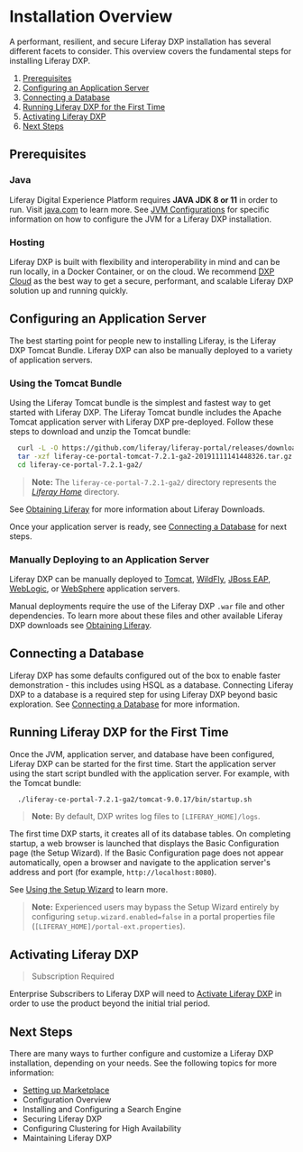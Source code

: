 # Installation Overview

A performant, resilient, and secure Liferay DXP installation has several different facets to consider. This overview covers the fundamental steps for installing Liferay DXP.

1. [Prerequisites](#prerequisites)
1. [Configuring an Application Server](#configuring-an-application-server)
1. [Connecting a Database](#connecting-a-database)
1. [Running Liferay DXP for the First Time](#running-liferay-dxp-for-the-first-time)
1. [Activating Liferay DXP](#activating-liferay-dxp)
1. [Next Steps](#next-steps)

## Prerequisites

### Java

Liferay Digital Experience Platform requires **JAVA JDK 8 or 11** in order to run. Visit [java.com](https://www.java.com/) to learn more. See [JVM Configurations](../14-reference/05-jvm-configurations.md) for specific information on how to configure the JVM for a Liferay DXP installation.

### Hosting

Liferay DXP is built with flexibility and interoperability in mind and can be run locally, in a Docker Container, or on the cloud. We recommend [DXP Cloud](https://learn.liferay.com/dxp-cloud-latest/index.html) as the best way to get a secure, performant, and scalable Liferay DXP solution up and running quickly.

## Configuring an Application Server

The best starting point for people new to installing Liferay, is the Liferay DXP Tomcat Bundle. Liferay DXP can also be manually deployed to a variety of application servers.

### Using the Tomcat Bundle

Using the Liferay Tomcat bundle is the simplest and fastest way to get started with Liferay DXP. The Liferay Tomcat bundle includes the Apache Tomcat application server with Liferay DXP pre-deployed. Follow these steps to download and unzip the Tomcat bundle:

  ```bash
    curl -L -O https://github.com/liferay/liferay-portal/releases/download/7.2.1-ga2/liferay-ce-portal-tomcat-7.2.1-ga2-20191111141448326.tar.gz
    tar -xzf liferay-ce-portal-tomcat-7.2.1-ga2-20191111141448326.tar.gz
    cd liferay-ce-portal-7.2.1-ga2/
  ```

> **Note:** The `liferay-ce-portal-7.2.1-ga2/` directory represents the [*Liferay Home*](../14-reference/01-liferay-home.md) directory.

See [Obtaining Liferay](./03-obtaining-liferay.md) for more information about Liferay Downloads.

Once your application server is ready, see [Connecting a Database](#connecting-a-database) for next steps.

### Manually Deploying to an Application Server

Liferay DXP can be manually deployed to [Tomcat](./01-installing-liferay-on-an-application-server/01-installing-liferay-on-tomcat.md), [WildFly](placeholder-link), [JBoss EAP](placeholder-link), [WebLogic](placeholder-link), or [WebSphere](./01-installing-liferay-on-an-application-server/05-installing-liferay-on-websphere.md) application servers.

Manual deployments require the use of the Liferay DXP `.war` file and other dependencies. To learn more about these files and other available Liferay DXP downloads see [Obtaining Liferay](./03-obtaining-liferay.md).

## Connecting a Database

Liferay DXP has some defaults configured out of the box to enable faster demonstration - this includes using HSQL as a database. Connecting Liferay DXP to a database is a required step for using Liferay DXP beyond basic exploration. See [Connecting a Database](./04-connecting-a-database.md) for more information.

## Running Liferay DXP for the First Time

Once the JVM, application server, and database have been configured, Liferay DXP can be started for the first time. Start the application server using the start script bundled with the application server. For example, with the Tomcat bundle:

```bash
  ./liferay-ce-portal-7.2.1-ga2/tomcat-9.0.17/bin/startup.sh
```

> **Note:** By default, DXP writes log files to `[LIFERAY_HOME]/logs`.

The first time DXP starts, it creates all of its database tables. On completing startup, a web browser is launched that displays the Basic Configuration page (the Setup Wizard). If the Basic Configuration page does not appear automatically, open a browser and navigate to the application server's address and port (for example, `http://localhost:8080`).

See [Using the Setup Wizard](./05-using-the-setup-wizard.md) to learn more.

> **Note:** Experienced users may bypass the Setup Wizard entirely by configuring `setup.wizard.enabled=false` in a portal properties file (`[LIFERAY_HOME]/portal-ext.properties`).

## Activating Liferay DXP

> Subscription Required

Enterprise Subscribers to Liferay DXP will need to [Activate Liferay DXP](placeholder-link) in order to use the product beyond the initial trial period.

## Next Steps

There are many ways to further configure and customize a Liferay DXP installation, depending on your needs. See the following topics for more information:

* [Setting up Marketplace](./09-setting-up-marketplace.md)
* Configuration Overview
* Installing and Configuring a Search Engine
* Securing Liferay DXP
* Configuring Clustering for High Availability
* Maintaining Liferay DXP
